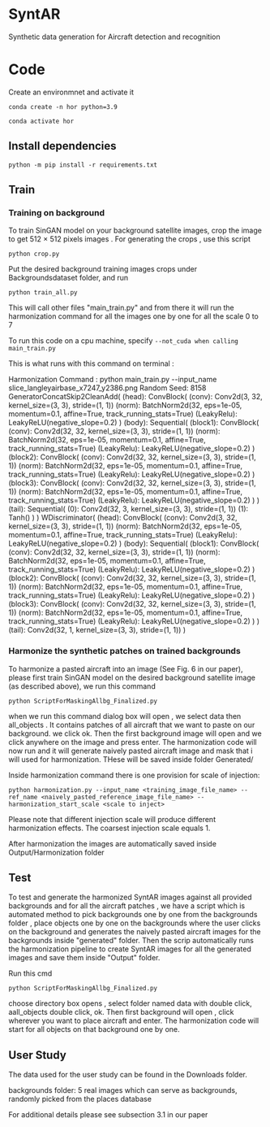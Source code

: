 # SyntAR
Synthetic data generation for Aircraft detection and recognition 

# Code
Create an environmnet and activate it

`conda create -n hor python=3.9`


 `conda activate hor`

## Install dependencies
`python -m pip install -r requirements.txt`

## Train
### Training on background

To train SinGAN model on your background satellite images, crop the image to get 512 × 512 pixels images . For generating the crops , use this script

``python crop.py ``

Put the desired background training images crops under Backgroundsdataset folder, and run

``python train_all.py ``

This will call other files "main_train.py" and from there it will run the harmonization command for all the images one by one for all the scale 0 to 7 

To run this code on a cpu machine, specify 
`--not_cuda when calling main_train.py`


This is what runs with this command on terminal :

Harmonization Command :  python main_train.py --input_name slice_langleyairbase_x7247_y2386.png
Random Seed:  8158
GeneratorConcatSkip2CleanAdd(
  (head): ConvBlock(
    (conv): Conv2d(3, 32, kernel_size=(3, 3), stride=(1, 1))
    (norm): BatchNorm2d(32, eps=1e-05, momentum=0.1, affine=True, track_running_stats=True)
    (LeakyRelu): LeakyReLU(negative_slope=0.2)
  )
  (body): Sequential(
    (block1): ConvBlock(
      (conv): Conv2d(32, 32, kernel_size=(3, 3), stride=(1, 1))
      (norm): BatchNorm2d(32, eps=1e-05, momentum=0.1, affine=True, track_running_stats=True)
      (LeakyRelu): LeakyReLU(negative_slope=0.2)
    )
    (block2): ConvBlock(
      (conv): Conv2d(32, 32, kernel_size=(3, 3), stride=(1, 1))
      (norm): BatchNorm2d(32, eps=1e-05, momentum=0.1, affine=True, track_running_stats=True)
      (LeakyRelu): LeakyReLU(negative_slope=0.2)
    )
    (block3): ConvBlock(
      (conv): Conv2d(32, 32, kernel_size=(3, 3), stride=(1, 1))
      (norm): BatchNorm2d(32, eps=1e-05, momentum=0.1, affine=True, track_running_stats=True)
      (LeakyRelu): LeakyReLU(negative_slope=0.2)
    )
  )
  (tail): Sequential(
    (0): Conv2d(32, 3, kernel_size=(3, 3), stride=(1, 1))
    (1): Tanh()
  )
)
WDiscriminator(
  (head): ConvBlock(
    (conv): Conv2d(3, 32, kernel_size=(3, 3), stride=(1, 1))
    (norm): BatchNorm2d(32, eps=1e-05, momentum=0.1, affine=True, track_running_stats=True)
    (LeakyRelu): LeakyReLU(negative_slope=0.2)
  )
  (body): Sequential(
    (block1): ConvBlock(
      (conv): Conv2d(32, 32, kernel_size=(3, 3), stride=(1, 1))
      (norm): BatchNorm2d(32, eps=1e-05, momentum=0.1, affine=True, track_running_stats=True)
      (LeakyRelu): LeakyReLU(negative_slope=0.2)
    )
    (block2): ConvBlock(
      (conv): Conv2d(32, 32, kernel_size=(3, 3), stride=(1, 1))
      (norm): BatchNorm2d(32, eps=1e-05, momentum=0.1, affine=True, track_running_stats=True)
      (LeakyRelu): LeakyReLU(negative_slope=0.2)
    )
    (block3): ConvBlock(
      (conv): Conv2d(32, 32, kernel_size=(3, 3), stride=(1, 1))
      (norm): BatchNorm2d(32, eps=1e-05, momentum=0.1, affine=True, track_running_stats=True)
      (LeakyRelu): LeakyReLU(negative_slope=0.2)
    )
  )
  (tail): Conv2d(32, 1, kernel_size=(3, 3), stride=(1, 1))
)



### Harmonize the synthetic patches on trained backgrounds

To harmonize a pasted aircraft into an image (See Fig. 6 in our paper), please first train SinGAN model on the desired background satellite image (as described above), we run this command 

``python ScriptForMaskingAllbg_Finalized.py``

when we run this command dialog box will open , we select data then all_objects . It contains patches of all aircraft that we want to paste on our background. we click ok. Then the first background image will open and we click anywhere on the image and press enter. The harmonization code will now run and it will generate naively  pasted aircraft image and mask that i will used for harmonization. THese will be saved inside folder Generated/ 

Inside harmonization command there is one provision for scale of injection: 

``python harmonization.py --input_name <training_image_file_name> --ref_name <naively_pasted_reference_image_file_name> --harmonization_start_scale <scale to inject>``

Please note that different injection scale will produce different harmonization effects. The coarsest injection scale equals 1.

After harmonization the images are automatically saved inside Output/Harmonization folder

## Test
To test and generate the harmonized SyntAR images against all provided backgrounds and for all the aircraft patches , we have a script which is automated method to pick backgrounds one by one from the backgrounds folder , place objects one by one on the backgrounds where the user clicks on the background and generates the naively pasted aircraft images for the backgrounds inside "generated" folder. Then the scrip automatically runs the harmonization pipeline to create SyntAR images for all the generated images and save them inside "Output" folder.

Run this cmd 

``python ScriptForMaskingAllbg_Finalized.py ``

choose directory box opens , select folder named data with double click, aall_objects double click, ok. Then first background will open , click wherever you want to place aircraft and enter. The harmonization code will start for all objects on that background one by one. 


## User Study

The data used for the user study can be found in the Downloads folder.

backgrounds folder: 5 real images which can serve as backgrounds, randomly picked from the places database

For additional details please see subsection 3.1 in our paper
